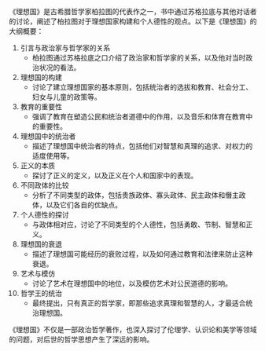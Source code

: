 《理想国》是古希腊哲学家柏拉图的代表作之一，书中通过苏格拉底与其他对话者的讨论，阐述了柏拉图对于理想国家构建和个人德性的观点。以下是《理想国》的大纲概要：

1. 引言与政治家与哲学家的关系
   - 柏拉图通过苏格拉底之口介绍了政治家和哲学家的关系，以及他对当时政治状况的看法。
2. 理想国的构建
   - 讨论了建立理想国家的基本原则，包括统治者的选拔和教育、社会分工、妇女与儿童的政策等。
3. 教育的重要性
   - 强调了教育在塑造公民和统治者道德中的作用，以及音乐和体育在教育中的重要性。
4. 理想国中的统治者
   - 描述了理想国中统治者的特点，包括他们对智慧和真理的追求、对权力的适度使用等。
5. 正义的本质
   - 探讨了正义的定义，以及正义在个人和国家中的表现。
6. 不同政体的比较
   - 分析了不同类型的政体，包括贵族政体、寡头政体、民主政体和僭主政体，以及它们各自的优缺点。
7. 个人德性的探讨
   - 与政体相对应，讨论了不同类型的个人德性，包括勇敢、节制、智慧和正义。
8. 理想国的衰退
   - 描述了理想国可能经历的衰败过程，以及如何通过教育和法律来防止这种衰退。
9. 艺术与模仿
   - 讨论了艺术在理想国中的地位，以及模仿艺术对公民道德的影响。
10. 哲学王的统治
    - 最终提出，只有真正的哲学家，即那些追求真理和智慧的人，才最适合统治理想国。

《理想国》不仅是一部政治哲学著作，也深入探讨了伦理学、认识论和美学等领域的问题，对后世的哲学思想产生了深远的影响。